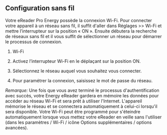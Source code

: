 ## Configuration sans fil 

Votre eReader Pro Energy possède la connexion Wi-Fi. Pour connecter votre appareil à un réseau sans fil, il suffit d'aller dans Réglages >> Wi-Fi et mettre l’interrupteur sur la position « ON ». Ensuite débutera la recherche de réseaux sans fil et il vous suffit de sélectionner un réseau pour démarrer le processus de connexion. 

1. Wi-Fi 

2. Activez l’interrupteur Wi-Fi en le déplaçant sur la position ON. 

3. Sélectionnez le réseau auquel vous souhaitez vous connecter. 

4. Pour paramétrer la connexion, saisissez le mot de passe du réseau.


*Remarque:* Une fois que vous avez terminé le processus d'authentification avec succès, votre Energy eReader gardera en mémoire les données pour accéder au réseau Wi-Fi et sera prêt à utiliser l'Internet. L'appareil mémorise le réseau et se connectera automatiquement à celui-ci lorsqu'il sera disponible. 
Votre Wi-Fi peut être programmé pour s'éteindre automatiquement lorsque vous mettez votre eReader en veille sans l'utiliser (dans les paramètres / Wi-Fi / icône Options supplémentaires / options avancées).
